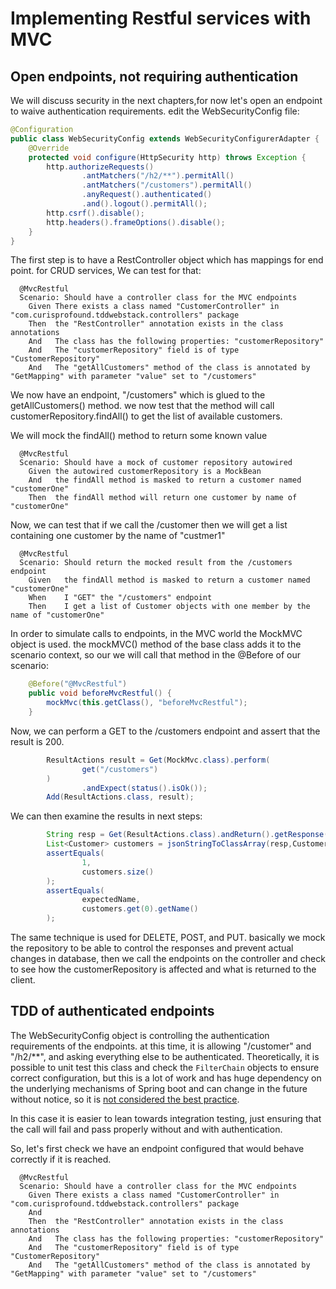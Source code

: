 # Implementing Restful services with MVC

## Open endpoints, not requiring authentication

We will discuss security in the next chapters,for now let's open an endpoint to waive authentication
requirements. edit the WebSecurityConfig file:

```java
@Configuration
public class WebSecurityConfig extends WebSecurityConfigurerAdapter {
    @Override
    protected void configure(HttpSecurity http) throws Exception {
        http.authorizeRequests()
                .antMatchers("/h2/**").permitAll()
                .antMatchers("/customers").permitAll()
                .anyRequest().authenticated()
                .and().logout().permitAll();
        http.csrf().disable();
        http.headers().frameOptions().disable();
    }
}
```

The first step is to have a RestController object which has mappings for end point. for CRUD services, 
We can test for that:

```gherkin
  @MvcRestful
  Scenario: Should have a controller class for the MVC endpoints
    Given There exists a class named "CustomerController" in "com.curisprofound.tddwebstack.controllers" package
    Then  the "RestController" annotation exists in the class annotations
    And   The class has the following properties: "customerRepository"
    And   The "customerRepository" field is of type "CustomerRepository"
    And   The "getAllCustomers" method of the class is annotated by "GetMapping" with parameter "value" set to "/customers"
```
We now have an endpoint, "/customers" which is glued to the getAllCustomers() method. we now
test that the method will call customerRepository.findAll() to get the list of available customers.

We will mock the findAll() method to return some known value

```gherkin
  @MvcRestful
  Scenario: Should have a mock of customer repository autowired
    Given the autowired customerRepository is a MockBean
    And   the findAll method is masked to return a customer named "customerOne"
    Then  the findAll method will return one customer by name of "customerOne"
```

Now, we can test that if we call the /customer then we will get a list containing one 
customer by the name of "custmer1"

```gherkin
  @MvcRestful
  Scenario: Should return the mocked result from the /customers endpoint
    Given   the findAll method is masked to return a customer named "customerOne"
    When    I "GET" the "/customers" endpoint
    Then    I get a list of Customer objects with one member by the name of "customerOne"
```

In order to simulate calls to endpoints, in the MVC world the MockMVC object is used. 
the mockMVC() method of the base class adds it to the scenario context, so our we will
call that method in the @Before of our scenario:

```java
    @Before("@MvcRestful")
    public void beforeMvcRestful() {
        mockMvc(this.getClass(), "beforeMvcRestful");
    }
```
Now, we can perform a GET to the /customers endpoint and assert that the result is 200.

```java
        ResultActions result = Get(MockMvc.class).perform(
                get("/customers")
        )
                .andExpect(status().isOk());
        Add(ResultActions.class, result);
```

We can then examine the results in next steps:

```java
        String resp = Get(ResultActions.class).andReturn().getResponse().getContentAsString();
        List<Customer> customers = jsonStringToClassArray(resp,Customer.class);
        assertEquals(
                1,
                customers.size()
        );
        assertEquals(
                expectedName,
                customers.get(0).getName()
        );
```

The same technique is used for DELETE, POST, and PUT. basically we mock the repository to be able
to control the responses and prevent actual changes in database, then we call the endpoints on the
controller and check to see how the customerRepository is affected and what is returned to the 
client.


## TDD of authenticated endpoints

The WebSecurityConfig object is controlling the authentication requirements of the endpoints.
at this time, it is allowing "/customer" and "/h2/**", and asking everything else to be authenticated.
Theoretically, it is possible to unit test this class and check the ```FilterChain``` objects to ensure
correct configuration, but this is a lot of work and has huge dependency on the underlying mechanisms
of Spring boot and can change in the future without notice, so it is [not considered the best practice](https://stackoverflow.com/questions/43663688/spring-security-httpsecurity-configuration-testing).

In this case it is easier to lean towards integration testing, just ensuring that the
call will fail and pass properly without and with authentication.

So, let's first check we have an endpoint configured that would behave correctly if 
it is reached. 

```gherkin
  @MvcRestful
  Scenario: Should have a controller class for the MVC endpoints
    Given There exists a class named "CustomerController" in "com.curisprofound.tddwebstack.controllers" package
    And   
    Then  the "RestController" annotation exists in the class annotations
    And   The class has the following properties: "customerRepository"
    And   The "customerRepository" field is of type "CustomerRepository"
    And   The "getAllCustomers" method of the class is annotated by "GetMapping" with parameter "value" set to "/customers"

```







